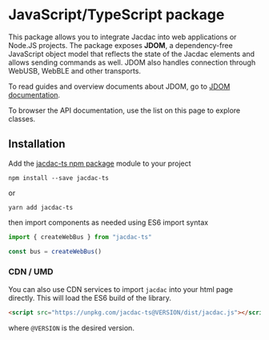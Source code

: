 # JavaScript/TypeScript package

This package allows you to integrate Jacdac into web applications or Node.JS projects.
The package exposes **JDOM**, a dependency-free JavaScript object model
that reflects the state of the Jacdac elements and allows sending commands as well.
JDOM also handles connection through WebUSB, WebBLE and other transports.

To read guides and overview documents about JDOM, go to [JDOM documentation](https://jacdac.github.io/jacdac-docs/clients/javascript/jdom).

To browser the API documentation, use the list on this page to explore classes.

## Installation

Add the [jacdac-ts npm package](https://www.npmjs.com/package/jacdac-ts) module
to your project

```
npm install --save jacdac-ts
```

or

```
yarn add jacdac-ts
```

then import components as needed using ES6 import syntax

```javascript
import { createWebBus } from "jacdac-ts"

const bus = createWebBus()
```

### CDN / UMD

You can also use CDN services to import `jacdac` into your html page directly.
This will load the ES6 build of the library.

```html
<script src="https://unpkg.com/jacdac-ts@VERSION/dist/jacdac.js"></script>
```

where `@VERSION` is the desired version.
